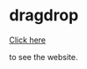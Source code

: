 # dragdrop
<a href="https://amankhangit.github.io/dragdrop/" target="_blank">Click here</a><p>to see the website.</p>
